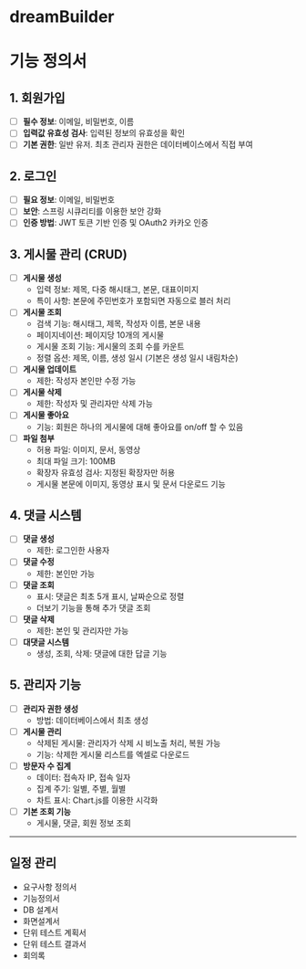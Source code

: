 # dreamBuilder
# 기능 정의서

## 1. 회원가입
- [ ]  **필수 정보**: 이메일, 비밀번호, 이름 
- [ ] **입력값 유효성 검사**: 입력된 정보의 유효성을 확인
- [ ] **기본 권한**: 일반 유저. 최초 관리자 권한은 데이터베이스에서 직접 부여

## 2. 로그인
- [ ] **필요 정보**: 이메일, 비밀번호
- [ ] **보안**: 스프링 시큐리티를 이용한 보안 강화
- [ ] **인증 방법**: JWT 토큰 기반 인증 및 OAuth2 카카오 인증

## 3. 게시물 관리 (CRUD)
- [ ] **게시물 생성**
  - 입력 정보: 제목, 다중 해시태그, 본문, 대표이미지
  - 특이 사항: 본문에 주민번호가 포함되면 자동으로 블러 처리
- [ ] **게시물 조회**
  - 검색 기능: 해시태그, 제목, 작성자 이름, 본문 내용
  - 페이지네이션: 페이지당 10개의 게시물
  - 게시물 조회 기능: 게시물의 조회 수를 카운트
  - 정렬 옵션: 제목, 이름, 생성 일시 (기본은 생성 일시 내림차순)
- [ ] **게시물 업데이트**
  - 제한: 작성자 본인만 수정 가능
- [ ] **게시물 삭제**
  - 제한: 작성자 및 관리자만 삭제 가능
- [ ] **게시물 좋아요**
  - 기능: 회원은 하나의 게시물에 대해 좋아요를 on/off 할 수 있음
- [ ] **파일 첨부**
  - 허용 파일: 이미지, 문서, 동영상
  - 최대 파일 크기: 100MB
  - 확장자 유효성 검사: 지정된 확장자만 허용
  - 게시물 본문에 이미지, 동영상 표시 및 문서 다운로드 기능

## 4. 댓글 시스템
- [ ] **댓글 생성**
  - 제한: 로그인한 사용자
- [ ] **댓글 수정**
  - 제한: 본인만 가능
- [ ] **댓글 조회**
  - 표시: 댓글은 최초 5개 표시, 날짜순으로 정렬
  - 더보기 기능을 통해 추가 댓글 조회
- [ ] **댓글 삭제**
  - 제한: 본인 및 관리자만 가능
- [ ] **대댓글 시스템**
  - 생성, 조회, 삭제: 댓글에 대한 답글 기능

## 5. 관리자 기능
- [ ] **관리자 권한 생성**
  - 방법: 데이터베이스에서 최초 생성
- [ ] **게시물 관리**
  - 삭제된 게시물: 관리자가 삭제 시 비노출 처리, 복원 가능
  - 기능: 삭제한 게시물 리스트를 엑셀로 다운로드
- [ ] **방문자 수 집계**
  - 데이터: 접속자 IP, 접속 일자
  - 집계 주기: 일별, 주별, 월별
  - 차트 표시: Chart.js를 이용한 시각화
- [ ] **기본 조회 기능**
  - 게시물, 댓글, 회원 정보 조회


------

## 일정 관리
- 요구사항 정의서
- 기능정의서
- DB 설계서
- 화면설계서
- 단위 테스트 계획서
- 단위 테스트 결과서
- 회의록
